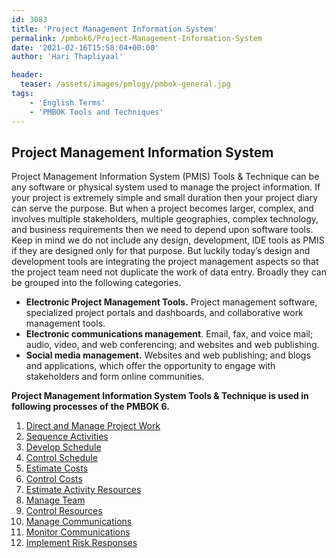 ```yaml
---
id: 3083   
title: 'Project Management Information System'
permalink: /pmbok6/Project-Management-Information-System
date: '2021-02-16T15:58:04+00:00'
author: 'Hari Thapliyaal'

header:
  teaser: /assets/images/pmlogy/pmbok-general.jpg
tags:
    - 'English Terms'
    - 'PMBOK Tools and Techniques'
---
```


## Project Management Information System

Project Management Information System (PMIS) Tools &amp; Technique can be any software or physical system used to manage the project information. If your project is extremely simple and small duration then your project diary can serve the purpose. But when a project becomes larger, complex, and involves multiple stakeholders, multiple geographies, complex technology, and business requirements then we need to depend upon software tools. Keep in mind we do not include any design, development, IDE tools as PMIS if they are designed only for that purpose. But luckily today’s design and development tools are integrating the project management aspects so that the project team need not duplicate the work of data entry. Broadly they can be grouped into the following categories.

- **Electronic Project Management Tools.** Project management software, specialized project portals and dashboards, and collaborative work management tools.
- **Electronic communications management**. Email, fax, and voice mail; audio, video, and web conferencing; and websites and web publishing.
- **Social media management.** Websites and web publishing; and blogs and applications, which offer the opportunity to engage with stakeholders and form online communities.

**Project Management Information System Tools &amp; Technique is used in following processes of the PMBOK 6.**

1. [Direct and Manage Project Work](/pmbok6/direct-and-manage-project-work)
2. [Sequence Activities](/pmbok6/sequence-activities)
3. [Develop Schedule](/pmbok6/develop-schedule)
4. [Control Schedule](/pmbok6/control-schedule)
5. [Estimate Costs](/pmbok6/estimate-costs)
6. [Control Costs](/pmbok6/control-costs)
7. [Estimate Activity Resources](/pmbok6/estimate-activity-resources)
8. [Manage Team](/pmbok6/manage-team)
9. [Control Resources](/pmbok6/control-resources)
10. [Manage Communications](/pmbok6/manage-communications)
11. [Monitor Communications](/pmbok6/monitor-communications)
12. [Implement Risk Responses](/pmbok6/implement-risk-responses)